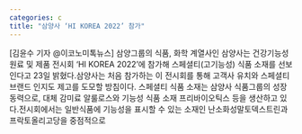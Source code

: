 ```yaml
---
categories: c
title: "삼양사 ‘HI KOREA 2022’ 참가"
---
```

[김윤수 기자 @이코노미톡뉴스] 삼양그룹의 식품, 화학 계열사인 삼양사는 건강기능성 원료 및 제품 전시회 ‘HI KOREA 2022’에 참가해 스페셜티(고기능성) 식품 소재를 선보인다고 23일 밝혔다.삼양사는 처음 참가하는 이 전시회를 통해 고객사 유치와 스페셜티 브랜드 인지도 제고를 도모할 방침이다. 스페셜티 식품 소재는 삼양사 식품그룹의 성장동력으로, 대체 감미료 알룰로스와 기능성 식품 소재 프리바이오틱스 등을 생산하고 있다.전시회에서는 일반식품에 기능성을 표시할 수 있는 소재인 난소화성말토덱스트린과 프락토올리고당을 중점적으로
